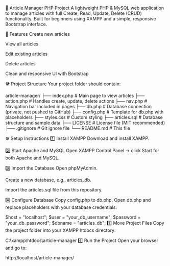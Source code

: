 📝 Article Manager PHP Project
A lightweight PHP & MySQL web application to manage articles with full Create, Read, Update, Delete (CRUD) functionality.
Built for beginners using XAMPP and a simple, responsive Bootstrap interface.

📌 Features
Create new articles

View all articles

Edit existing articles

Delete articles

Clean and responsive UI with Bootstrap

🛠️ Project Structure
Your project folder should contain:

article-manager/
├── index.php             # Main page to view articles
├── action.php            # Handles create, update, delete actions
├── nav.php               # Navigation bar included in pages
├── db.php                # Database connection (private, not pushed to GitHub)
├── config.php    # Template for db.php with placeholders
├── styles.css            # Custom styling
├── articles.sql          # Database structure and sample data
├── LICENSE               # License file (MIT recommended)
├── .gitignore            # Git ignore file
└── README.md             # This file

⚙️ Setup Instructions
1️⃣ Install XAMPP
Download and install XAMPP.

2️⃣ Start Apache and MySQL
Open XAMPP Control Panel → click Start for both Apache and MySQL.

3️⃣ Import the Database
Open phpMyAdmin.

Create a new database, e.g., articles_db.

Import the articles.sql file from this repository.

4️⃣ Configure Database
Copy config.php to db.php.
Open db.php and replace placeholders with your database credentials:

$host = "localhost";
$user = "your_db_username";
$password = "your_db_password";
$dbname = "articles_db";
5️⃣ Move Project Files
Copy the project folder into your XAMPP htdocs directory:

C:\xampp\htdocs\article-manager
6️⃣ Run the Project
Open your browser and go to:

http://localhost/article-manager/
